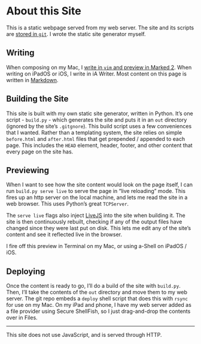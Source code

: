 # About this Site

This is a static webpage served from my web server. The site and its scripts are [stored in `git`](https://github.com/peterhajas/peterhajas.com/). I wrote the static site generator myself.

## Writing

When composing on my Mac, I [write in `vim` and preview in Marked 2](/blog/marked2_vim.html). When writing on iPadOS or iOS, I write in iA Writer. Most content on this page is written in [Markdown](https://daringfireball.net/projects/markdown/).

## Building the Site

This site is built with my own static site generator, written in Python. It’s one script - `build.py` - which generates the site and puts it in an `out` directory (ignored by the site’s `.gitgnore`). This build script uses a few conveniences that I wanted. Rather than a templating system, the site relies on simple `before.html` and `after.html` files that get prepended / appended to each page. This includes the `HEAD` element, header, footer, and other content that every page on the site has.

## Previewing

When I want to see how the site content would look on the page itself, I can run `build.py serve live` to serve the page in “live reloading” mode. This fires up an http server on the local machine, and lets me read the site in a web browser. This uses Python’s great `TCPServer`.

The `serve live` flags also inject [LiveJS](https://livejs.com) into the site when building it. The site is then continuously rebuilt, checking if any of the output files have changed since they were last put on disk. This lets me edit any of the site’s content and see it reflected live in the browser.

I fire off this preview in Terminal on my Mac, or using a-Shell on iPadOS / iOS.

## Deploying

Once the content is ready to go, I’ll do a build of the site with `build.py`. Then, I’ll take the contents of the `out` directory and move them to my web server. The git repo embeds a `deploy` shell script that does this with `rsync` for use on my Mac. On my iPad and phone, I have my web server added as a file provider using Secure ShellFish, so I just drag-and-drop the contents over in Files.

***

This site does not use JavaScript, and is served through HTTP.